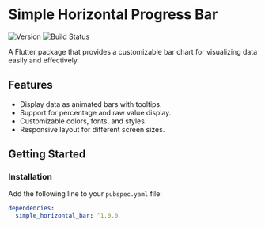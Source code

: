 # Simple Horizontal Progress Bar

![Version](https://img.shields.io/badge/version-1.0.0-blue.svg) ![Build Status](https://img.shields.io/travis/yourusername/yourpackage.svg)

A Flutter package that provides a customizable bar chart for visualizing data easily and effectively.

## Features

- Display data as animated bars with tooltips.
- Support for percentage and raw value display.
- Customizable colors, fonts, and styles.
- Responsive layout for different screen sizes.

## Getting Started

### Installation

Add the following line to your `pubspec.yaml` file:

```yaml
dependencies:
  simple_horizontal_bar: ^1.0.0
```
